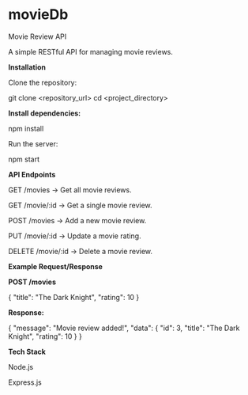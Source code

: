 # movieDb
Movie Review API

A simple RESTful API for managing movie reviews.

**Installation**

Clone the repository:

git clone <repository_url>
cd <project_directory>

**Install dependencies:**

npm install

Run the server:

npm start

**API Endpoints**

GET /movies → Get all movie reviews.

GET /movie/:id → Get a single movie review.

POST /movies → Add a new movie review.

PUT /movie/:id → Update a movie rating.

DELETE /movie/:id → Delete a movie review.

**Example Request/Response**

**POST /movies**

{
  "title": "The Dark Knight",
  "rating": 10
}

**Response:**

{
  "message": "Movie review added!",
  "data": { "id": 3, "title": "The Dark Knight", "rating": 10 }
}

**Tech Stack**

Node.js

Express.js
